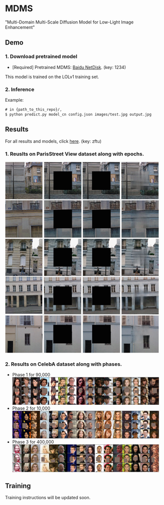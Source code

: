 # MDMS
"Multi-Domain Multi-Scale Diffusion Model for Low-Light Image Enhancement"

## Demo
### 1. Download pretrained model

* [Required] Pretrained MDMS: [Baidu NetDisk](https://pan.baidu.com/s/1J8rrUW8K0Cw2L94sgMI-vQ). (key: 1234)

This model is trained on the LOLv1 training set. 

### 2. Inference
Example:
```
# in {path_to_this_repo}/,
$ python predict.py model_cn config.json images/test.jpg output.jpg
```


## Results
For all results and models, click [here](https://pan.baidu.com/s/1O8hOVflnLGLSLP07nXp_sg?pwd=zftu ). (key: zftu)

### 1. Reuslts on ParisStreet View dataset along with epochs.
![All text](https://github.com/Oliiveralien/DLclass-Oliver_Inpainting/blob/master/images/GIF%202020-8-20%2010-56-41.gif)
### 2. Results on CelebA dataset along with phases.
* Phase 1 for 90,000
![All text](https://github.com/Oliiveralien/DLclass-Oliver_Inpainting/blob/master/images/phase1_step9000.png)
* Phase 2 for 10,000
![All text](https://github.com/Oliiveralien/DLclass-Oliver_Inpainting/blob/master/images/phase2_step1000.png)
* Phase 3 for 400,000
![All text](https://github.com/Oliiveralien/DLclass-Oliver_Inpainting/blob/master/images/phase3_step40000.png)


## Training
Training instructions will be updated soon.
